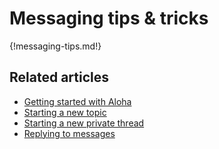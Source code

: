 # Messaging tips & tricks

{!messaging-tips.md!}

## Related articles

* [Getting started with Aloha](/help/getting-started-with-aloha)
* [Starting a new topic](/help/starting-a-new-topic)
* [Starting a new private thread](/help/starting-a-new-private-thread)
* [Replying to messages](/help/replying-to-messages)
